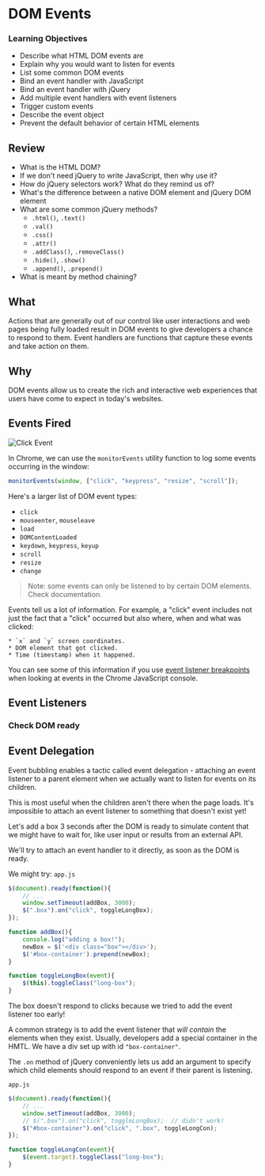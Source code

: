 # DOM Events

### Learning Objectives

- Describe what HTML DOM events are
- Explain why you would want to listen for events
- List some common DOM events
- Bind an event handler with JavaScript
- Bind an event handler with jQuery
- Add multiple event handlers with event listeners
- Trigger custom events
- Describe the event object
- Prevent the default behavior of certain HTML elements

## Review 

- What is the HTML DOM?
- If we don't need jQuery to write JavaScript, then why use it? 
- How do jQuery selectors work? What do they remind us of? 
- What's the difference between a native DOM element and jQuery DOM element
- What are some common jQuery methods? 
	* `.html()`, `.text()`
	* `.val()`
	* `.css()`
	* `.attr()`
	* `.addClass()`, `.removeClass()`
	* `.hide()`, `.show()`
	* `.append()`, `.prepend()`
- What is meant by method chaining? 

## What

Actions that are generally out of our control like user interactions and web pages being fully loaded result in DOM events to give developers a chance to respond to them. Event handlers are functions that capture these events and take action on them.

## Why

DOM events allow us to create the rich and interactive web experiences that users have come to expect in today's websites.

## Events Fired

![Click Event](http://i.giphy.com/l0HlL2I8DbNa6JCJa.gif)

In Chrome, we can use the `monitorEvents` utility function to log some events occurring in the window:

```js
monitorEvents(window, ["click", "keypress", "resize", "scroll"]);
```

Here's a larger list of DOM event types:

* `click`
* `mouseenter`, `mouseleave`
* `load`
* `DOMContentLoaded`
* `keydown`, `keypress`, `keyup`
* `scroll`
* `resize`
* `change`

> Note: some events can only be listened to by certain DOM elements. Check documentation.

Events tell us a lot of information. For example, a "click" event includes not just the fact that a "click" occurred but also where, when and what was clicked:

	* `x` and `y` screen coordinates.
	* DOM element that got clicked.
	* Time (timestamp) when it happened.

You can see some of this information if you use [event listener breakpoints](https://developers.google.com/web/tools/chrome-devtools/javascript/add-breakpoints#events) when looking at events in the Chrome JavaScript console.

## Event Listeners

### Check DOM ready



## Event Delegation

Event bubbling enables a tactic called event delegation - attaching an event listener to a parent element when we actually want to listen for events on its children.  

This is most useful when the children aren't there when the page loads. It's impossible to attach an event listener to something that doesn't exist yet!

Let's add a box 3 seconds after the DOM is ready to simulate content that we might have to wait for, like user input or results from an external API.

We'll try to attach an event handler to it directly, as soon as the DOM is ready.

We might try:
`app.js`

```js
$(document).ready(function(){
    // ...
    window.setTimeout(addBox, 3000);
    $(".box").on("click", toggleLongBox);
});

function addBox(){
    console.log("adding a box!");
    newBox = $('<div class="box"></div>');
    $('#box-container').prepend(newBox);
}

function toggleLongBox(event){
    $(this).toggleClass("long-box");
}
```

The box doesn't respond to clicks because we tried to add the event listener too early!

A common strategy is to add the event listener that _will contain_ the elements when they exist. Usually, developers add a special container in the HMTL. We have a div set up with id `"box-container"`.

The `.on` method of jQuery conveniently lets us add an argument to specify which child elements should respond to an event if their parent is listening.

`app.js`

```js
$(document).ready(function(){
    // ...
    window.setTimeout(addBox, 3000);
    // $(".box").on("click", toggleLongBox);  // didn't work!
    $("#box-container").on("click", ".box", toggleLongCon);
});

function toggleLongCon(event){
    $(event.target).toggleClass("long-box");
}
```

